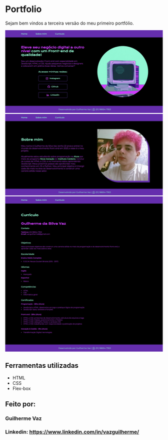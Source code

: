 # Portfolio 
Sejam bem vindos a terceira versão do meu primeiro portfólio.

![image](https://raw.githubusercontent.com/vazguilherme8/portfolio3/main/homepage2.jpeg)
![image](https://raw.githubusercontent.com/vazguilherme8/portfolio3/main/sobre2.jpeg)
![image](https://raw.githubusercontent.com/vazguilherme8/portfolio3/main/curriculo2.jpeg)

## Ferramentas utilizadas
* HTML
* CSS
* Flex-box

## Feito por:
### Guilherme Vaz
### Linkedin: https://www.linkedin.com/in/vazguilherme/
